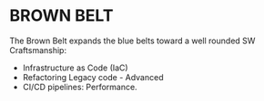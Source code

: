 # BROWN BELT

The Brown Belt expands the blue belts toward a well rounded SW Craftsmanship:
- Infrastructure as Code (IaC)
- Refactoring Legacy code - Advanced
- CI/CD pipelines: Performance.